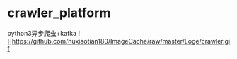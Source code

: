 # crawler_platform
python3异步爬虫+kafka
![]https://github.com/huxiaotian180/ImageCache/raw/master/Loge/crawler.gif
